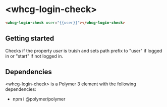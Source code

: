 # &lt;whcg-login-check&gt;

```html
<whcg-login-check user="{{user}}"></whcg-login-check>
```

## Getting started 

Checks if the property *user* is truish and sets path prefix to "user" if logged in or "start" if not logged in.

## Dependencies

&lt;whcg-login-check&gt; is a Polymer 3 element with the following dependencies: 
- npm i @polymer/polymer
